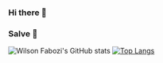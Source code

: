 ### Hi there 👋

<!--
**Wilsonfabozi/wilsonfabozi** is a ✨ _special_ ✨ repository because its `README.md` (this file) appears on your GitHub profile.

Here are some ideas to get you started:

- 🔭 I’m currently working on ...
- 🌱 I’m currently learning ...
- 👯 I’m looking to collaborate on ...
- 🤔 I’m looking for help with ...
- 💬 Ask me about ...
- 📫 How to reach me: ...
- 😄 Pronouns: ...
- ⚡ Fun fact: ...
-->
### Salve 🤙

![Wilson Fabozi's GitHub stats](https://github-readme-stats.vercel.app/api?username=wilsonfabozi&show_icons=true&theme=hartreuse-dark&count_private=true)
[![Top Langs](https://github-readme-stats.vercel.app/api/top-langs/?username=wilsonfabozi&layout=compact)](https://github.com/wilsonfabozi/github-readme-stats)
##
